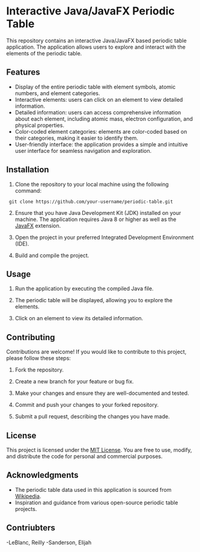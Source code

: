 # Interactive Java/JavaFX Periodic Table

This repository contains an interactive Java/JavaFX based periodic table application. The application allows users to explore and interact with the elements of the periodic table.

## Features

- Display of the entire periodic table with element symbols, atomic numbers, and element categories.
- Interactive elements: users can click on an element to view detailed information.
- Detailed information: users can access comprehensive information about each element, including atomic mass, electron configuration, and physical properties.
- Color-coded element categories: elements are color-coded based on their categories, making it easier to identify them.
- User-friendly interface: the application provides a simple and intuitive user interface for seamless navigation and exploration.

## Installation

1. Clone the repository to your local machine using the following command:

```GIT 
 git clone https://github.com/your-username/periodic-table.git
```

2. Ensure that you have Java Development Kit (JDK) installed on your machine. The application requires Java 8 or higher as well as the [JavaFX](https://openjfx.io/) extension. 

3. Open the project in your preferred Integrated Development Environment (IDE).

4. Build and compile the project.

## Usage

1. Run the application by executing the compiled Java file.

2. The periodic table will be displayed, allowing you to explore the elements.

3. Click on an element to view its detailed information.

## Contributing

Contributions are welcome! If you would like to contribute to this project, please follow these steps:

1. Fork the repository.

2. Create a new branch for your feature or bug fix.

3. Make your changes and ensure they are well-documented and tested.

4. Commit and push your changes to your forked repository.

5. Submit a pull request, describing the changes you have made.

## License

This project is licensed under the [MIT License](LICENSE). You are free to use, modify, and distribute the code for personal and commercial purposes.

## Acknowledgments

- The periodic table data used in this application is sourced from [Wikipedia](https://www.wikipedia.org/).
- Inspiration and guidance from various open-source periodic table projects.

## Contriubters

-LeBlanc, Reilly
-Sanderson, Elijah
